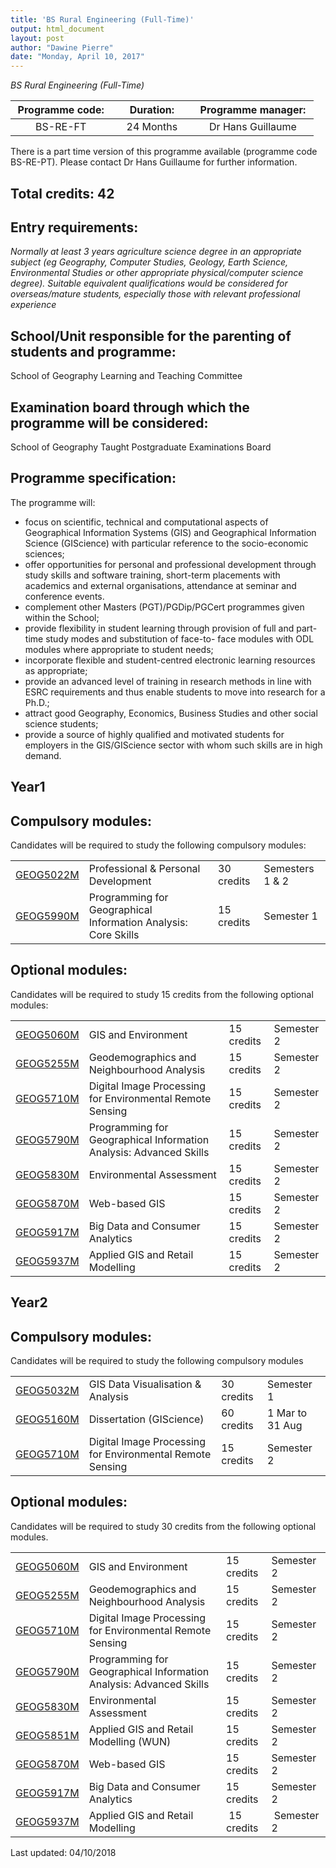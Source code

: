 ```yaml
---
title: 'BS Rural Engineering (Full-Time)'
output: html_document
layout: post
author: "Dawine Pierre"
date: "Monday, April 10, 2017"
---
```


*BS Rural Engineering (Full-Time)*

<table style="width: 484.5px;">
<thead>
<tr>
<th style="width: 157px;"><strong>Programme code:</strong></th>
<th style="width: 123px;"><strong>Duration:</strong></th>
<th style="width: 195.5px;"><strong>Programme manager:</strong></th>
</tr>
</thead>
<tbody>
<tr>
<td style="width: 157px; text-align: center;">BS-RE-FT</td>
<td style="width: 123px; text-align: center;">24 Months</td>
<td style="width: 195.5px; text-align: center;">Dr Hans Guillaume</td>
</tr>
</tbody>
</table>

There is a part time version of this programme available (programme code BS-RE-PT). Please contact Dr Hans Guillaume for further information.

## Total credits: 42
## Entry requirements:
*Normally at least 3 years agriculture science degree in an appropriate subject (eg Geography, Computer Studies, Geology, Earth Science,
Environmental Studies or other appropriate physical/computer science degree).
Suitable equivalent qualifications would be considered for overseas/mature students, especially those with relevant professional experience*
<br>

## School/Unit responsible for the parenting of students and programme:
School of Geography Learning and Teaching Committee

## Examination board through which the programme will be considered:
School of Geography Taught Postgraduate Examinations Board

## Programme specification:
The programme will: 
- focus on scientific, technical and computational aspects of Geographical Information Systems (GIS) and Geographical 
Information Science (GIScience) with particular reference to the socio-economic sciences; 
- offer opportunities for personal and professional development through study skills and software training, short-term placements with academics and external organisations, attendance at seminar and conference events.
- complement other Masters (PGT)/PGDip/PGCert programmes given within the School; 
- provide flexibility in student learning through provision of full and part-time study modes and substitution of face-to- 
face modules with ODL modules where appropriate to student needs; 
- incorporate flexible and student-centred electronic learning resources as appropriate; 
- provide an advanced level of training in research methods in line with ESRC requirements and thus enable students to move into research for a Ph.D.; 
- attract good Geography, Economics, Business Studies and other social science students;
- provide a source of highly qualified and motivated students for employers in the GIS/GIScience sector with whom such 
skills are in high demand.

## Year1
## Compulsory modules:

Candidates will be required to study the following compulsory modules:
<table>
<tbody>
<tr>
<td><a href="http://webprod3.leeds.ac.uk/catalogue/dynmodules.asp?Y=201819&amp;F=P&amp;M=GEOG-5022M">GEOG5022M</a></td>
<td>Professional &amp; Personal Development</td>
<td>30 credits</td>
<td>Semesters 1 &amp; 2</td>
</tr>
<tr>
<td><a href="http://webprod3.leeds.ac.uk/catalogue/dynmodules.asp?Y=201819&amp;F=P&amp;M=GEOG-5990M">GEOG5990M</a></td>
<td>Programming for Geographical Information Analysis: Core Skills</td>
<td>15 credits</td>
<td>Semester 1</td>
</tr>
</tbody>
</table>

## Optional modules:

Candidates will be required to study 15 credits from the following optional modules:
<table>
<tbody>
<tr style="height: 2px;">
<td style="height: 2px;"><a href="http://webprod3.leeds.ac.uk/catalogue/dynmodules.asp?Y=201819&amp;F=P&amp;M=GEOG-5060M">GEOG5060M</a></td>
<td style="height: 2px;">GIS and Environment</td>
<td style="height: 2px;">15 credits</td>
<td style="height: 2px;">Semester 2</td>
</tr>
<tr style="height: 10px;">
<td style="height: 10px;"><a href="http://webprod3.leeds.ac.uk/catalogue/dynmodules.asp?Y=201819&amp;F=P&amp;M=GEOG-5255M">GEOG5255M</a></td>
<td style="height: 10px;">Geodemographics and Neighbourhood Analysis</td>
<td style="height: 10px;">15 credits</td>
<td style="height: 10px;">Semester 2</td>
</tr>
<tr style="height: 11px;">
<td style="height: 11px;"><a href="http://webprod3.leeds.ac.uk/catalogue/dynmodules.asp?Y=201819&amp;F=P&amp;M=GEOG-5710M">GEOG5710M</a></td>
<td style="height: 11px;">Digital Image Processing for Environmental Remote Sensing</td>
<td style="height: 11px;">15 credits</td>
<td style="height: 11px;">Semester 2</td>
</tr>
<tr style="height: 4px;">
<td style="height: 4px;"><a href="http://webprod3.leeds.ac.uk/catalogue/dynmodules.asp?Y=201819&amp;F=P&amp;M=GEOG-5790M">GEOG5790M</a></td>
<td style="height: 4px;">Programming for Geographical Information Analysis: Advanced Skills</td>
<td style="height: 4px;">15 credits</td>
<td style="height: 4px;">Semester 2</td>
</tr>
<tr style="height: 16px;">
<td style="height: 16px;"><a href="http://webprod3.leeds.ac.uk/catalogue/dynmodules.asp?Y=201819&amp;F=P&amp;M=GEOG-5830M">GEOG5830M</a></td>
<td style="height: 16px;">Environmental Assessment</td>
<td style="height: 16px;">15 credits</td>
<td style="height: 16px;">Semester 2</td>
</tr>
<tr style="height: 9px;">
<td style="height: 9px;"><a href="http://webprod3.leeds.ac.uk/catalogue/dynmodules.asp?Y=201819&amp;F=P&amp;M=GEOG-5870M">GEOG5870M</a></td>
<td style="height: 9px;">Web-based GIS</td>
<td style="height: 9px;">15 credits</td>
<td style="height: 9px;">Semester 2</td>
</tr>
<tr style="height: 13px;">
<td style="height: 13px;"><a href="http://webprod3.leeds.ac.uk/catalogue/dynmodules.asp?Y=201819&amp;F=P&amp;M=GEOG-5917M">GEOG5917M</a></td>
<td style="height: 13px;">Big Data and Consumer Analytics</td>
<td style="height: 13px;">15 credits</td>
<td style="height: 13px;">Semester 2</td>
</tr>
<tr style="height: 16px;">
<td style="height: 16px;"><a href="http://webprod3.leeds.ac.uk/catalogue/dynmodules.asp?Y=201819&amp;F=P&amp;M=GEOG-5937M">GEOG5937M</a></td>
<td style="height: 16px;">Applied GIS and Retail Modelling</td>
<td style="height: 16px;">15 credits</td>
<td style="height: 16px;">Semester 2</td>
</tr>
</tbody>
</table>

## Year2
## Compulsory modules:

Candidates will be required to study the following compulsory modules

<table>
<tbody>
<tr style="height: 2px;">
<td style="height: 2px;"><a href="http://webprod3.leeds.ac.uk/catalogue/dynmodules.asp?Y=201819&amp;F=P&amp;M=GEOG-5032M">GEOG5032M</a></td>
<td style="height: 2px;">GIS Data Visualisation &amp; Analysis</td>
<td style="height: 2px;">30 credits</td>
<td style="height: 2px;">Semester 1</td>
</tr>
<tr style="height: 10px;">
<td style="height: 10px;"><a href="http://webprod3.leeds.ac.uk/catalogue/dynmodules.asp?Y=201819&amp;F=P&amp;M=GEOG-5160M">GEOG5160M</a></td>
<td style="height: 10px;">Dissertation (GIScience)</td>
<td style="height: 10px;">60 credits</td>
<td style="height: 10px;">1 Mar to 31 Aug</td>
</tr>
<tr style="height: 11px;">
<td style="height: 11px;"><a href="http://webprod3.leeds.ac.uk/catalogue/dynmodules.asp?Y=201819&amp;F=P&amp;M=GEOG-5710M">GEOG5710M</a></td>
<td style="height: 11px;">Digital Image Processing for Environmental Remote Sensing</td>
<td style="height: 11px;">15 credits</td>
<td style="height: 11px;">Semester 2</td>
</tr>
</tbody>
</table>

## Optional modules:
Candidates will be required to study 30 credits from the following optional modules.

<table>
<tbody>
<tr style="height: 2px;">
<td style="height: 2px;"><a href="http://webprod3.leeds.ac.uk/catalogue/dynmodules.asp?Y=201819&amp;F=P&amp;M=GEOG-5060M">GEOG5060M</a></td>
<td style="height: 2px;">GIS and Environment</td>
<td style="height: 2px;">15 credits</td>
<td style="height: 2px;">Semester 2</td>
</tr>
<tr style="height: 10px;">
<td style="height: 10px;"><a href="http://webprod3.leeds.ac.uk/catalogue/dynmodules.asp?Y=201819&amp;F=P&amp;M=GEOG-5255M">GEOG5255M</a></td>
<td style="height: 10px;">Geodemographics and Neighbourhood Analysis</td>
<td style="height: 10px;">15 credits</td>
<td style="height: 10px;">Semester 2</td>
</tr>
<tr style="height: 11px;">
<td style="height: 11px;"><a href="http://webprod3.leeds.ac.uk/catalogue/dynmodules.asp?Y=201819&amp;F=P&amp;M=GEOG-5710M">GEOG5710M</a></td>
<td style="height: 11px;">Digital Image Processing for Environmental Remote Sensing</td>
<td style="height: 11px;">15 credits</td>
<td style="height: 11px;">Semester 2</td>
</tr>
<tr style="height: 4px;">
<td style="height: 4px;"><a href="http://webprod3.leeds.ac.uk/catalogue/dynmodules.asp?Y=201819&amp;F=P&amp;M=GEOG-5790M">GEOG5790M</a></td>
<td style="height: 4px;">Programming for Geographical Information Analysis: Advanced Skills</td>
<td style="height: 4px;">15 credits</td>
<td style="height: 4px;">Semester 2</td>
</tr>
<tr style="height: 16px;">
<td style="height: 16px;"><a href="http://webprod3.leeds.ac.uk/catalogue/dynmodules.asp?Y=201819&amp;F=P&amp;M=GEOG-5830M">GEOG5830M</a></td>
<td style="height: 16px;">Environmental Assessment</td>
<td style="height: 16px;">15 credits</td>
<td style="height: 16px;">Semester 2</td>
</tr>
<tr style="height: 9px;">
<td style="height: 9px;"><a href="http://webprod3.leeds.ac.uk/catalogue/dynmodules.asp?Y=201819&amp;F=P&amp;M=GEOG-5851M">GEOG5851M</a></td>
<td style="height: 9px;">Applied GIS and Retail Modelling (WUN)</td>
<td style="height: 9px;">15 credits</td>
<td style="height: 9px;">Semester 2</td>
</tr>
<tr style="height: 13px;">
<td style="height: 13px;"><a href="http://webprod3.leeds.ac.uk/catalogue/dynmodules.asp?Y=201819&amp;F=P&amp;M=GEOG-5870M">GEOG5870M</a></td>
<td style="height: 13px;">Web-based GIS</td>
<td style="height: 13px;">15 credits</td>
<td style="height: 13px;">Semester 2</td>
</tr>
<tr style="height: 17px;">
<td style="height: 17px;"><a href="http://webprod3.leeds.ac.uk/catalogue/dynmodules.asp?Y=201819&amp;F=P&amp;M=GEOG-5917M">GEOG5917M</a></td>
<td style="height: 17px;">Big Data and Consumer Analytics</td>
<td style="height: 17px;">15 credits</td>
<td style="height: 17px;">Semester 2</td>
</tr>
<tr style="height: 16px;">
<td style="height: 16px;"><a href="http://webprod3.leeds.ac.uk/catalogue/dynmodules.asp?Y=201819&amp;F=P&amp;M=GEOG-5937M">GEOG5937M</a></td>
<td style="height: 16px;">Applied GIS and Retail Modelling</td>
<td style="height: 16px;">&nbsp;15 credits</td>
<td style="height: 16px;">&nbsp;Semester 2</td>
</tr>
</tbody>
</table>

Last updated: 04/10/2018
